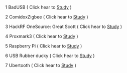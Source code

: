 
1 BadUSB ( Click hear to [Study](https://github.com/hackersinsrilankaofc/NOTE-LAB/blob/main/Computer%20Parts/BadUSB.md) )

2 ComidoxZigbee ( Click hear to [Study](https://github.com/hackersinsrilankaofc/NOTE-LAB/blob/main/Computer%20Parts/ComidoxZigbee.md) )

3 HackRF OneSource: Great Scott ( Click hear to [Study](https://github.com/hackersinsrilankaofc/NOTE-LAB/blob/main/Computer%20Parts/HackRF%20OneSource:%20Great%20Scott.md) )

4 Proxmark3 ( Click hear to [Study](https://github.com/hackersinsrilankaofc/NOTE-LAB/blob/main/Computer%20Parts/Proxmark3.md) )

5 Raspberry Pi ( Click hear to [Study](https://github.com/hackersinsrilankaofc/NOTE-LAB/blob/main/Computer%20Parts/Raspberry%20Pi.md) )

6 USB Rubber ducky ( Click hear to [Study](https://github.com/hackersinsrilankaofc/NOTE-LAB/blob/main/Computer%20Parts/USB%20Rubber%20ducky.md) )

7 Ubertooth ( Click hear to [Study](https://github.com/hackersinsrilankaofc/NOTE-LAB/blob/main/Computer%20Parts/Ubertooth.md) )
